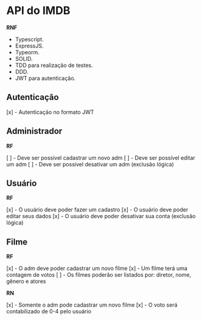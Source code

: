 # API do IMDB

**RNF**

- Typescript.
- ExpressJS.
- Typeorm.
- SOLID.
- TDD para realização de testes.
- DDD.
- JWT para autenticação.

## Autenticação

[x] - Autenticação no formato JWT

## Administrador

**RF**

[ ] - Deve ser possível cadastrar um novo adm
[ ] - Deve ser possível editar um adm
[ ] - Deve ser possível desativar um adm (exclusão lógica)

## Usuário

**RF**

[x] - O usuário deve poder fazer um cadastro
[x] - O usuário deve poder editar seus dados
[x] - O usuário deve poder desativar sua conta (exclusão lógica)

## Filme

**RF**

[x] - O adm deve poder cadastrar um novo filme
[x] - Um filme terá uma contagem de votos
[ ] - Os filmes poderão ser listados por: diretor, nome, gênero e atores

**RN**

[x] - Somente o adm pode cadastrar um novo filme
[x] - O voto será contabilizado de 0-4 pelo usuário
